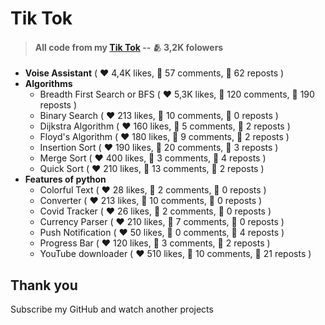 # Tik Tok

> #### All code from my [Tik Tok](https://www.tiktok.com/@veter.ok77) -- 🫂 3,2K folowers

* **Voise Assistant** ( ♥️ 4,4K likes, 💬 57 comments, 📨 62 reposts )
* **Algorithms**
  * Breadth First Search or BFS ( ♥️ 5,3K likes, 💬 120 comments, 📨 190 reposts )
  * Binary Search ( ♥️ 213 likes, 💬 10 comments, 📨 0 reposts )
  * Dijkstra Algorithm ( ♥️ 160 likes, 💬 5 comments, 📨 2 reposts )
  * Floyd's Algorithm ( ♥️ 180 likes, 💬 9 comments, 📨 2 reposts )
  * Insertion Sort ( ♥️ 190 likes, 💬 20 comments, 📨 3 reposts )
  * Merge Sort ( ♥️ 400 likes, 💬 3 comments, 📨 4 reposts )
  * Quick Sort ( ♥️ 210 likes, 💬 13 comments, 📨 2 reposts )
* **Features of python**
  * Colorful Text ( ♥️ 28 likes, 💬 2 comments, 📨 0 reposts )
  * Converter ( ♥️ 213 likes, 💬 10 comments, 📨 0 reposts )
  * Covid Tracker ( ♥️ 26 likes, 💬 2 comments, 📨 0 reposts )
  * Currency Parser ( ♥️ 210 likes, 💬 7 comments, 📨 0 reposts )
  * Push Notification ( ♥️ 50 likes, 💬 0 comments, 📨 4 reposts )
  * Progress Bar ( ♥️ 120 likes, 💬 3 comments, 📨 2 reposts )
  * YouTube downloader ( ♥️ 510 likes, 💬 10 comments, 📨 21 reposts )

## Thank you

Subscribe my GitHub and watch another projects
